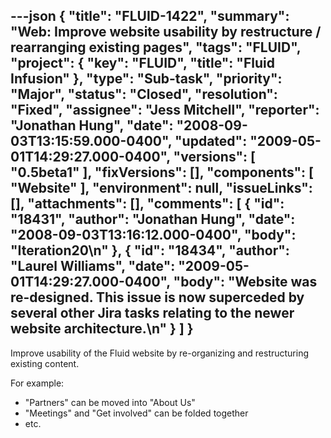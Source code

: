 ---json
{
  "title": "FLUID-1422",
  "summary": "Web: Improve website usability by restructure / rearranging existing pages",
  "tags": "FLUID",
  "project": {
    "key": "FLUID",
    "title": "Fluid Infusion"
  },
  "type": "Sub-task",
  "priority": "Major",
  "status": "Closed",
  "resolution": "Fixed",
  "assignee": "Jess Mitchell",
  "reporter": "Jonathan Hung",
  "date": "2008-09-03T13:15:59.000-0400",
  "updated": "2009-05-01T14:29:27.000-0400",
  "versions": [
    "0.5beta1"
  ],
  "fixVersions": [],
  "components": [
    "Website"
  ],
  "environment": null,
  "issueLinks": [],
  "attachments": [],
  "comments": [
    {
      "id": "18431",
      "author": "Jonathan Hung",
      "date": "2008-09-03T13:16:12.000-0400",
      "body": "Iteration20\n"
    },
    {
      "id": "18434",
      "author": "Laurel Williams",
      "date": "2009-05-01T14:29:27.000-0400",
      "body": "Website was re-designed. This issue is now superceded by several other Jira tasks relating to the newer website architecture.\n"
    }
  ]
}
---
Improve usability of the Fluid website by re-organizing and restructuring existing content.

For example:

* "Partners" can be moved into "About Us"
* "Meetings" and "Get involved" can be folded together
* etc.

        